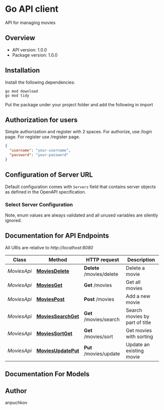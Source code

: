 # Go API client

API for managing movies

## Overview

- API version: 1.0.0
- Package version: 1.0.0

## Installation

Install the following dependencies:

```shell
go mod download
go mod tidy
```

Put the package under your project folder and add the following in import

## Authorization for users

Simple authorization and register with 2 spaces. For authorize, use 
/login page. For register use /register page.
```json
{
  "username": "your-username",
  "password": "your-password"
}
```


## Configuration of Server URL

Default configuration comes with `Servers` field that contains server objects as defined in the OpenAPI specification.

### Select Server Configuration

Note, enum values are always validated and all unused variables are silently ignored.

## Documentation for API Endpoints

All URIs are relative to *http://localhost:8080*

| Class       | Method                                                   | HTTP request              | Description                    |
|-------------|----------------------------------------------------------|---------------------------|--------------------------------|
| *MoviesApi* | [**MoviesDelete**](docs/MoviesApi.md#MoviesDelete)       | **Delete** /movies/delete | Delete a movie                 |
| *MoviesApi* | [**MoviesGet**](docs/MoviesApi.md#MoviesGet)             | **Get** /movies           | Get all movies                 |
| *MoviesApi* | [**MoviesPost**](docs/MoviesApi.md#MoviesPost)           | **Post** /movies          | Add a new movie                |
| *MoviesApi* | [**MoviesSearchGet**](docs/MoviesApi.md#MoviesSearchGet) | **Get** /movies/search    | Search movies by part of title |
| *MoviesApi* | [**MoviesSortGet**](docs/MoviesApi.md#MoviesSortGet)     | **Get** /movies/sort      | Get movies with sorting        |
| *MoviesApi* | [**MoviesUpdatePut**](docs/MoviesApi.md#MoviesUpdatePut) | **Put** /movies/update    | Update an existing movie       |

## Documentation For Models







## Author

anpuchkov

